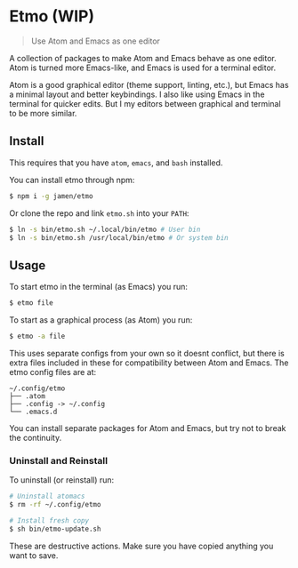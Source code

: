 
# Etmo (WIP)

> Use Atom and Emacs as one editor

A collection of packages to make Atom and Emacs behave as one editor.  Atom is turned more Emacs-like, and Emacs is used for a terminal editor.

Atom is a good graphical editor (theme support, linting, etc.), but Emacs has a minimal layout and better keybindings.  I also like using Emacs in the terminal for quicker edits.  But I my editors between graphical and terminal to be more similar.

## Install

This requires that you have `atom`, `emacs`, and `bash` installed.

You can install etmo through npm:

```sh
$ npm i -g jamen/etmo
```

Or clone the repo and link `etmo.sh` into your `PATH`:

```sh
$ ln -s bin/etmo.sh ~/.local/bin/etmo # User bin
$ ln -s bin/etmo.sh /usr/local/bin/etmo # Or system bin
```

## Usage

To start etmo in the terminal (as Emacs) you run:

```sh
$ etmo file
```

To start as a graphical process (as Atom) you run:

```sh
$ etmo -a file
```

This uses separate configs from your own so it doesnt conflict, but there is extra files included in these for compatibility between Atom and Emacs. The etmo config files are at:

```
~/.config/etmo
├── .atom
├── .config -> ~/.config
└── .emacs.d
```

You can install separate packages for Atom and Emacs, but try not to break the continuity.

### Uninstall and Reinstall

To uninstall (or reinstall) run:

```sh
# Uninstall atomacs
$ rm -rf ~/.config/etmo

# Install fresh copy
$ sh bin/etmo-update.sh
```

These are destructive actions.  Make sure you have copied anything you want to save.
